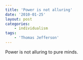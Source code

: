 ```yaml
---
title: 'Power is not alluring'
date: '2010-01-25'
layout: post
categories:
    - individualism
tags:
    - 'Thomas Jefferson'
---
```


Power is not alluring to pure minds.
